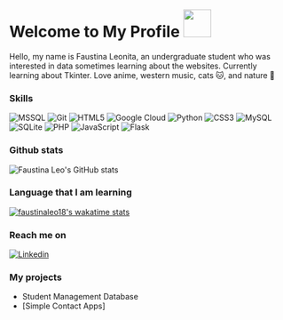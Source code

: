 <!---

- 👋 Hi, I’m @faustinaleo18
- 👀 I’m interested in ...
- 🌱 I’m currently learning ...
- 💞️ I’m looking to collaborate on ...
- 📫 How to reach me ...

faustinaleo18/faustinaleo18 is a ✨ special ✨ repository because its `README.md` (this file) appears on your GitHub profile.
You can click the Preview link to take a look at your changes.
--->

# Welcome to My Profile <img src="https://media.giphy.com/media/xUOwGiewfQAm3tcIA8/giphy.gif" width="50">

Hello, my name is Faustina Leonita, an undergraduate student who was interested in data sometimes learning about the websites. Currently learning about Tkinter. Love anime, western music, cats 🐱, and nature 🌱

### Skills
<p>  
  <img alt="MSSQL" src="https://img.shields.io/badge/Microsoft%20SQL%20Server-CC2927?style=for-the-badge&logo=microsoft%20sql%20server&logoColor=white" />
  <img alt="Git" src="https://img.shields.io/badge/git-%23F05033.svg?style=for-the-badge&logo=git&logoColor=white"/>
  <img alt="HTML5" src="https://img.shields.io/badge/html5-%23E34F26.svg?style=for-the-badge&logo=html5&logoColor=white"/>
  <img alt="Google Cloud" src="https://img.shields.io/badge/GoogleCloud-%234285F4.svg?style=for-the-badge&logo=google-cloud&logoColor=white" />
  <img alt="Python" src="https://img.shields.io/badge/python-3670A0?style=for-the-badge&logo=python&logoColor=ffdd54" />
  <img alt="CSS3" src="https://img.shields.io/badge/css3-%231572B6.svg?style=for-the-badge&logo=css3&logoColor=white"/>
  <img alt="MySQL" src="https://img.shields.io/badge/mysql-%2300f.svg?style=for-the-badge&logo=mysql&logoColor=white"/>
  <img alt="SQLite" src="https://img.shields.io/badge/sqlite-%2307405e.svg?style=for-the-badge&logo=sqlite&logoColor=white"/>
  <img alt="PHP" src="https://img.shields.io/badge/php-%23777BB4.svg?style=for-the-badge&logo=php&logoColor=white"/>
  <img alt="JavaScript" src="https://img.shields.io/badge/javascript-%23323330.svg?style=for-the-badge&logo=javascript&logoColor=%23F7DF1E"/>
  <img alt="Flask" src="https://img.shields.io/badge/flask-%23000.svg?style=for-the-badge&logo=flask&logoColor=white" />
</p>
  
### Github stats
![Faustina Leo's GitHub stats](https://github-readme-stats.vercel.app/api?username=faustinaleo18&show_icons=true&theme=omni)

### Language that I am learning
[![faustinaleo18's wakatime stats](https://github-readme-stats.vercel.app/api/wakatime?username=faustinaleo18&theme=omni)](https://github.com/faustinaleo18/github-readme-stats)

### Reach me on
[![Linkedin][1.1]][1]

[1.1]: https://img.icons8.com/fluent/48/000000/linkedin.png

[1]: https://www.linkedin.com/in/faustina-leonita/

### My projects
* Student Management Database
* [Simple Contact Apps]
